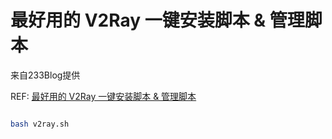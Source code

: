 # 最好用的 V2Ray 一键安装脚本 & 管理脚本

来自233Blog提供

REF: [最好用的 V2Ray 一键安装脚本 & 管理脚本](https://233blog.com/post/16/)


```bash

bash v2ray.sh

```



